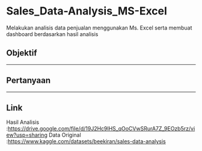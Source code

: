 # Sales_Data-Analysis_MS-Excel
Melakukan analisis data penjualan menggunakan Ms. Excel serta membuat dashboard berdasarkan hasil analisis

## Objektif
-----

## Pertanyaan
-----

## Link
Hasil Analisis  :https://drive.google.com/file/d/19J2Hc9lHS_qOoCVwSRurA7Z_9EOzb5rz/view?usp=sharing
Data Original   :https://www.kaggle.com/datasets/beekiran/sales-data-analysis
